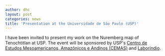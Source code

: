 ```yaml
---
author: dhc 
layout: post
categories: news
title: 'Presentation at the Universidade de São Paulo (USP)'
---
```


I have been invited to present my work on the Nuremberg map of Tenochtitlan at USP. The event will be sponsored by USP's [Centro de Estudos Mesoamericanos, Amazônicos e Andinos  (CEMAS)](https://usp.br/cemaa/) and [Laboríndio](https://laborindio.fflch.usp.br/).  

<title>Presentation at USP</title>
    <link rel="stylesheet" href="https://cdnjs.cloudflare.com/ajax/libs/tachyons/4.12.0/tachyons.min.css">
    <style>
        /* Custom styles for effects not available in Tachyons */
        .box-shadow-custom {
            box-shadow: 8px 8px 0px black;
        }
        
        .box-shadow-hover:hover {
            transform: translate(-4px, -4px);
            box-shadow: 12px 12px 0px black;
        }
        
        .transition-custom {
            transition: all 0.3s ease;
        }
        
        .serif-font {
            font-family: Georgia, 'Times New Roman', Times, serif;
        }
        
        .letter-spacing-wide {
            letter-spacing: 2px;
        }
        
        .letter-spacing-normal {
            letter-spacing: 1px;
        }
    </style>
</head>
<body class="bg-near-white">
    <div class="flex justify-center items-center min-vh-100 pa3">
        <div class="bg-white ba b--black bw2 mw6 w-100 pa4 box-shadow-custom box-shadow-hover transition-custom">
            
            <!-- Event Title -->
            <div class="f3 fw7 ttu letter-spacing-wide tc mb3 pb3 bb bw2 b--black">
                Innovation Summit
            </div>
            
            <!-- Event Details -->
            <div class="mb4">
                <div class="flex items-center mb3 f5">
                    <div class="fw7 ttu letter-spacing-normal f6 w3 mr3">Location:</div>
                    <div class="flex-auto">Tech Center Downtown, Hall A</div>
                </div>
                
                <div class="flex items-center mb3 f5">
                    <div class="fw7 ttu letter-spacing-normal f6 w3 mr3">Date:</div>
                    <div class="flex-auto">March 15, 2025 | 9:00 AM - 5:00 PM</div>
                </div>
            </div>
            
            <!-- Event Abstract -->
            <div class="bg-black white pa3 nl3 nr3 nb3">
                <div class="fw7 ttu letter-spacing-normal f6 mb2">About the Event</div>
                <div class="serif-font f5 lh-copy">
                    Join industry leaders, innovators, and visionaries for a full day of groundbreaking discussions on the future of technology. This summit features keynote presentations, interactive workshops, and networking opportunities designed to inspire and connect the next generation of tech pioneers. Discover emerging trends, explore cutting-edge solutions, and be part of the conversation shaping tomorrow's digital landscape.
                </div>
            </div>
        </div>
    </div>
</body>
</html>

